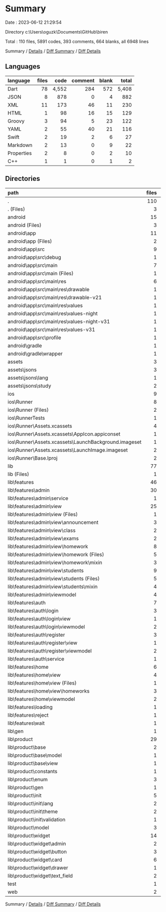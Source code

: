 # Summary

Date : 2023-06-12 21:29:54

Directory c:\\Users\\oguzk\\Documents\\GitHub\\biren

Total : 110 files,  5891 codes, 393 comments, 664 blanks, all 6948 lines

Summary / [Details](details.md) / [Diff Summary](diff.md) / [Diff Details](diff-details.md)

## Languages
| language | files | code | comment | blank | total |
| :--- | ---: | ---: | ---: | ---: | ---: |
| Dart | 78 | 4,552 | 284 | 572 | 5,408 |
| JSON | 8 | 878 | 0 | 4 | 882 |
| XML | 11 | 173 | 46 | 11 | 230 |
| HTML | 1 | 98 | 16 | 15 | 129 |
| Groovy | 3 | 94 | 5 | 23 | 122 |
| YAML | 2 | 55 | 40 | 21 | 116 |
| Swift | 2 | 19 | 2 | 6 | 27 |
| Markdown | 2 | 13 | 0 | 9 | 22 |
| Properties | 2 | 8 | 0 | 2 | 10 |
| C++ | 1 | 1 | 0 | 1 | 2 |

## Directories
| path | files | code | comment | blank | total |
| :--- | ---: | ---: | ---: | ---: | ---: |
| . | 110 | 5,891 | 393 | 664 | 6,948 |
| . (Files) | 3 | 65 | 40 | 28 | 133 |
| android | 15 | 246 | 49 | 34 | 329 |
| android (Files) | 3 | 40 | 0 | 10 | 50 |
| android\\app | 11 | 201 | 49 | 23 | 273 |
| android\\app (Files) | 2 | 96 | 5 | 14 | 115 |
| android\\app\\src | 9 | 105 | 44 | 9 | 158 |
| android\\app\\src\\debug | 1 | 4 | 4 | 1 | 9 |
| android\\app\\src\\main | 7 | 97 | 36 | 7 | 140 |
| android\\app\\src\\main (Files) | 1 | 29 | 4 | 1 | 34 |
| android\\app\\src\\main\\res | 6 | 68 | 32 | 6 | 106 |
| android\\app\\src\\main\\res\\drawable | 1 | 9 | 0 | 1 | 10 |
| android\\app\\src\\main\\res\\drawable-v21 | 1 | 9 | 0 | 1 | 10 |
| android\\app\\src\\main\\res\\values | 1 | 13 | 9 | 1 | 23 |
| android\\app\\src\\main\\res\\values-night | 1 | 13 | 9 | 1 | 23 |
| android\\app\\src\\main\\res\\values-night-v31 | 1 | 12 | 7 | 1 | 20 |
| android\\app\\src\\main\\res\\values-v31 | 1 | 12 | 7 | 1 | 20 |
| android\\app\\src\\profile | 1 | 4 | 4 | 1 | 9 |
| android\\gradle | 1 | 5 | 0 | 1 | 6 |
| android\\gradle\\wrapper | 1 | 5 | 0 | 1 | 6 |
| assets | 3 | 638 | 0 | 0 | 638 |
| assets\\jsons | 3 | 638 | 0 | 0 | 638 |
| assets\\jsons\\lang | 1 | 37 | 0 | 0 | 37 |
| assets\\jsons\\study | 2 | 601 | 0 | 0 | 601 |
| ios | 9 | 257 | 4 | 14 | 275 |
| ios\\Runner | 8 | 250 | 2 | 10 | 262 |
| ios\\Runner (Files) | 2 | 13 | 0 | 3 | 16 |
| ios\\RunnerTests | 1 | 7 | 2 | 4 | 13 |
| ios\\Runner\\Assets.xcassets | 4 | 169 | 0 | 5 | 174 |
| ios\\Runner\\Assets.xcassets\\AppIcon.appiconset | 1 | 122 | 0 | 1 | 123 |
| ios\\Runner\\Assets.xcassets\\LaunchBackground.imageset | 1 | 21 | 0 | 1 | 22 |
| ios\\Runner\\Assets.xcassets\\LaunchImage.imageset | 2 | 26 | 0 | 3 | 29 |
| ios\\Runner\\Base.lproj | 2 | 68 | 2 | 2 | 72 |
| lib | 77 | 4,538 | 274 | 565 | 5,377 |
| lib (Files) | 1 | 78 | 0 | 6 | 84 |
| lib\\features | 46 | 2,749 | 223 | 354 | 3,326 |
| lib\\features\\admin | 30 | 1,741 | 190 | 218 | 2,149 |
| lib\\features\\admin\\service | 1 | 31 | 0 | 5 | 36 |
| lib\\features\\admin\\view | 25 | 1,638 | 172 | 180 | 1,990 |
| lib\\features\\admin\\view (Files) | 1 | 48 | 0 | 7 | 55 |
| lib\\features\\admin\\view\\announcement | 3 | 200 | 0 | 21 | 221 |
| lib\\features\\admin\\view\\class | 2 | 255 | 0 | 21 | 276 |
| lib\\features\\admin\\view\\exams | 2 | 69 | 0 | 9 | 78 |
| lib\\features\\admin\\view\\homework | 8 | 449 | 171 | 63 | 683 |
| lib\\features\\admin\\view\\homework (Files) | 5 | 352 | 144 | 40 | 536 |
| lib\\features\\admin\\view\\homework\\mixin | 3 | 97 | 27 | 23 | 147 |
| lib\\features\\admin\\view\\students | 9 | 617 | 1 | 59 | 677 |
| lib\\features\\admin\\view\\students (Files) | 5 | 501 | 1 | 40 | 542 |
| lib\\features\\admin\\view\\students\\mixin | 4 | 116 | 0 | 19 | 135 |
| lib\\features\\admin\\viewmodel | 4 | 72 | 18 | 33 | 123 |
| lib\\features\\auth | 7 | 447 | 27 | 76 | 550 |
| lib\\features\\auth\\login | 3 | 178 | 13 | 33 | 224 |
| lib\\features\\auth\\login\\view | 1 | 120 | 1 | 16 | 137 |
| lib\\features\\auth\\login\\viewmodel | 2 | 58 | 12 | 17 | 87 |
| lib\\features\\auth\\register | 3 | 173 | 13 | 33 | 219 |
| lib\\features\\auth\\register\\view | 1 | 136 | 1 | 18 | 155 |
| lib\\features\\auth\\register\\viewmodel | 2 | 37 | 12 | 15 | 64 |
| lib\\features\\auth\\service | 1 | 96 | 1 | 10 | 107 |
| lib\\features\\home | 6 | 496 | 6 | 50 | 552 |
| lib\\features\\home\\view | 4 | 484 | 1 | 40 | 525 |
| lib\\features\\home\\view (Files) | 1 | 246 | 0 | 16 | 262 |
| lib\\features\\home\\view\\homeworks | 3 | 238 | 1 | 24 | 263 |
| lib\\features\\home\\viewmodel | 2 | 12 | 5 | 10 | 27 |
| lib\\features\\loading | 1 | 13 | 0 | 3 | 16 |
| lib\\features\\reject | 1 | 12 | 0 | 3 | 15 |
| lib\\features\\wait | 1 | 40 | 0 | 4 | 44 |
| lib\\gen | 1 | 100 | 21 | 31 | 152 |
| lib\\product | 29 | 1,611 | 30 | 174 | 1,815 |
| lib\\product\\base | 2 | 41 | 1 | 11 | 53 |
| lib\\product\\base\\model | 1 | 6 | 0 | 3 | 9 |
| lib\\product\\base\\view | 1 | 35 | 1 | 8 | 44 |
| lib\\product\\constants | 1 | 4 | 1 | 2 | 7 |
| lib\\product\\enum | 3 | 17 | 0 | 5 | 22 |
| lib\\product\\gen | 1 | 102 | 22 | 32 | 156 |
| lib\\product\\init | 5 | 129 | 4 | 15 | 148 |
| lib\\product\\init\\lang | 2 | 42 | 2 | 8 | 52 |
| lib\\product\\init\\theme | 2 | 78 | 2 | 5 | 85 |
| lib\\product\\init\\validation | 1 | 9 | 0 | 2 | 11 |
| lib\\product\\model | 3 | 75 | 2 | 13 | 90 |
| lib\\product\\widget | 14 | 1,243 | 0 | 96 | 1,339 |
| lib\\product\\widget\\admin | 2 | 115 | 0 | 11 | 126 |
| lib\\product\\widget\\button | 3 | 87 | 0 | 13 | 100 |
| lib\\product\\widget\\card | 6 | 825 | 0 | 55 | 880 |
| lib\\product\\widget\\drawer | 1 | 95 | 0 | 5 | 100 |
| lib\\product\\widget\\text_field | 2 | 121 | 0 | 12 | 133 |
| test | 1 | 14 | 10 | 7 | 31 |
| web | 2 | 133 | 16 | 16 | 165 |

Summary / [Details](details.md) / [Diff Summary](diff.md) / [Diff Details](diff-details.md)